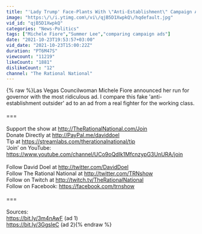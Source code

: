 ```yaml
---
title: "'Lady Trump' Face-Plants With \"Anti-Establishment\" Campaign Ad"
image: "https:\/\/i.ytimg.com\/vi\/qjB5D1XwpkQ\/hqdefault.jpg"
vid_id: "qjB5D1XwpkQ"
categories: "News-Politics"
tags: ["Michele Fiore","Summer Lee","comparing campaign ads"]
date: "2021-10-23T19:53:57+03:00"
vid_date: "2021-10-23T15:00:22Z"
duration: "PT6M47S"
viewcount: "11219"
likeCount: "1881"
dislikeCount: "12"
channel: "The Rational National"
---
```

{% raw %}Las Vegas Councilwoman Michele Fiore announced her run for governor with the most ridiculous ad. I compare this fake 'anti-establishment outsider' ad to an ad from a real fighter for the working class.<br /><br />===<br /><br />Support the show at <a rel="nofollow" target="blank" href="http://TheRationalNational.com/Join">http://TheRationalNational.com/Join</a><br />Donate Directly at <a rel="nofollow" target="blank" href="http://PayPal.me/daviddoel">http://PayPal.me/daviddoel</a><br />Tip at <a rel="nofollow" target="blank" href="https://streamlabs.com/therationalnational/tip">https://streamlabs.com/therationalnational/tip</a><br />‘Join’ on YouTube: <a rel="nofollow" target="blank" href="https://www.youtube.com/channel/UCo9oQdIk1MfcnzypG3UnURA/join">https://www.youtube.com/channel/UCo9oQdIk1MfcnzypG3UnURA/join</a><br /><br />Follow David Doel at <a rel="nofollow" target="blank" href="http://twitter.com/DavidDoel">http://twitter.com/DavidDoel</a><br />Follow The Rational National at <a rel="nofollow" target="blank" href="http://twitter.com/TRNshow">http://twitter.com/TRNshow</a><br />Follow on Twitch at <a rel="nofollow" target="blank" href="http://twitch.tv/TheRationalNational">http://twitch.tv/TheRationalNational</a><br />Follow on Facebook: <a rel="nofollow" target="blank" href="https://facebook.com/trnshow">https://facebook.com/trnshow</a><br /><br />===<br /><br />Sources:<br /><a rel="nofollow" target="blank" href="https://bit.ly/3m4nAwF">https://bit.ly/3m4nAwF</a> (ad 1)<br /><a rel="nofollow" target="blank" href="https://bit.ly/3GgsleC">https://bit.ly/3GgsleC</a> (ad 2){% endraw %}
